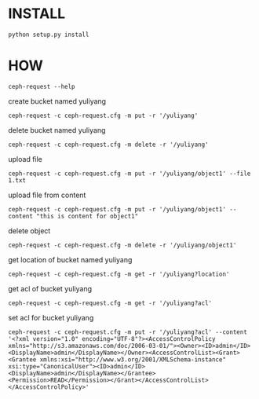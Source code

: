 # INSTALL

```
python setup.py install
```

# HOW

```
ceph-request --help
```

create bucket named yuliyang
```
ceph-request -c ceph-request.cfg -m put -r '/yuliyang'
```

delete bucket named yuliyang
```
ceph-request -c ceph-request.cfg -m delete -r '/yuliyang'
```

upload file

```
ceph-request -c ceph-request.cfg -m put -r '/yuliyang/object1' --file 1.txt

```

upload file from content

```
ceph-request -c ceph-request.cfg -m put -r '/yuliyang/object1' --content "this is content for object1"
```

delete object

```
ceph-request -c ceph-request.cfg -m delete -r '/yuliyang/object1' 
```

get location of bucket named yuliyang
```
ceph-request -c ceph-request.cfg -m get -r '/yuliyang?location'
```

get acl of bucket yuliyang
```
ceph-request -c ceph-request.cfg -m get -r '/yuliyang?acl'
```

set acl for bucket yuliyang
```
ceph-request -c ceph-request.cfg -m put -r '/yuliyang?acl' --content '<?xml version="1.0" encoding="UTF-8"?><AccessControlPolicy xmlns="http://s3.amazonaws.com/doc/2006-03-01/"><Owner><ID>admin</ID><DisplayName>admin</DisplayName></Owner><AccessControlList><Grant><Grantee xmlns:xsi="http://www.w3.org/2001/XMLSchema-instance" xsi:type="CanonicalUser"><ID>admin</ID><DisplayName>admin</DisplayName></Grantee><Permission>READ</Permission></Grant></AccessControlList></AccessControlPolicy>'
```
